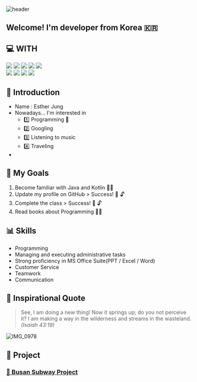 <!-- ![header](https://capsule-render.vercel.app/api?type=venom&height=200&text=Hello,%20World!-nl-%20Yes,%20I%20am%20Esther!&fontSize=55&color=random,100:b678c4&stroke=b678c4&fontAlign=25) -->
![header](https://capsule-render.vercel.app/api?type=waving&color=auto&height=300&text=🌠%20YES%20I%20AM%20ESTHER!%20🌠&fontSize=60&fontAlignY=36&section=header&fontColor=FFFFFF&desc=HELLO%20WORLD%20:\))

Welcome! I'm developer from Korea 🇰🇷
------------

:computer: WITH
------------
<div align=l>
  <img src="https://img.shields.io/badge/java-FF0000?style=for-the-badge&logo=java&logoColor=white">
  <img src="https://img.shields.io/badge/kotlin-7F52FF?style=for-the-badge&logo=kotlin&logoColor=white">
  <img src="https://img.shields.io/badge/mysql-4479A1?style=for-the-badge&logo=mysql&logoColor=white">
  <img src="https://img.shields.io/badge/springboot-6DB33F?style=for-the-badge&logo=springboot&logoColor=white">
  <img src="https://img.shields.io/badge/androidstudio-3DDC84?style=for-the-badge&logo=androidstudio&logoColor=white">
  <!-- <img src="https://img.shields.io/badge/Apache%20Hadoop-66CCFF?style=for-the-badge&logo=Apache%20Hadoop&logoColor=white"> -->
  <br/>
  <img src="https://img.shields.io/badge/git-F05032?style=for-the-badge&logo=git&logoColor=white">
  <img src="https://img.shields.io/badge/github-181717?style=for-the-badge&logo=github&logoColor=white">
  <img src="https://img.shields.io/badge/notion-%23000000?style=for-the-badge&logo=notion&logoColor=white">
  <img src="https://img.shields.io/badge/slack-4A154B?style=for-the-badge&logo=slack&logoColor=white">

:raising_hand: Introduction
------------
* Name : Esther Jung
* Nowadays... I'm interested in
  - :one: Programming :star2:
  - :two: Googling
  - :three: Listening to music
  - :four: Traveling
* 

:book: My Goals
--------
1. Become familiar with Java and Kotlin :running_woman:
2. Update my profile on GitHub > Success! :key: :unlock:
3. Complete the class > Success! :key: :unlock:
4. Read books about Programming :running_woman:

:bar_chart: Skills
------
- Programming
- Managing and executing administrative tasks
- Strong proficiency in MS Office Suite(PPT / Excel / Word)
- Customer Service
- Teamwork
- Communication

:pencil: Inspirational Quote
-------------------
> See, I am doing a new thing! Now it springs up; do you not perceive it? I am making a way in the wilderness and streams in the wasteland.<br/>_(Isaiah 43:19)_

![IMG_0978](https://github.com/EstherOVO/EstherOVO/assets/159098602/f900309c-14dc-4e5a-9c3d-10a64ec0525f)

:movie_camera: Project
----------
### [🚊 Busan Subway Project](https://github.com/EstherOVO/BusanSubwayProject)
